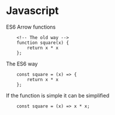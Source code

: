 # Javascript

ES6 Arrow functions

```
	<!-- The old way -->
	function square(x) {
		return x * x
	};
```

The ES6 way

```
	const square = (x) => {
		return x * x
	};
```

If the function is simple it can be simplified

```
	const square = (x) => x * x;
```
